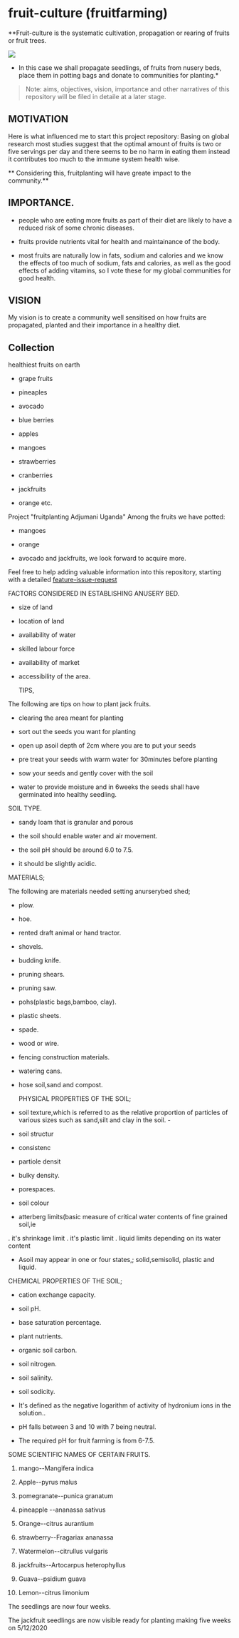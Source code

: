 # fruit-culture (fruitfarming)
**Fruit-culture is the systematic cultivation, propagation or rearing of fruits or fruit trees.

![](/images/fruit-farming-7.jpg)

* In this case we shall propagate seedlings, of fruits from nusery beds, place them in potting bags and donate to communities for planting.*

> Note: aims, objectives, vision, importance and other narratives of this repository will be filed in detaile at a later stage.

## MOTIVATION

  Here is what influenced me to start this project repository:
Basing on global research most studies suggest that the optimal amount of fruits is two or five servings per day and there seems to be no harm in eating them instead it contributes too much to the immune system health wise.

** Considering this, fruitplanting will have greate impact to the community.**  


## IMPORTANCE.     

 -  people who are eating more fruits as part of their diet are likely to have a reduced risk of some chronic diseases.        

 -  fruits provide nutrients vital for health and maintainance of the body.  

 -  most fruits are naturally low in fats, sodium and calories and we know the effects of too much of sodium, fats and calories, as well as the good effects of adding vitamins, so I vote these for my global communities for good health.

## VISION
 My vision is to create a community well sensitised on how fruits are propagated, planted and their importance in a healthy diet.

## Collection
 healthiest fruits on earth

 -  grape fruits 

 -  pineaples

 -  avocado

 -  blue berries

 -  apples

 -  mangoes

 -  strawberries

 -  cranberries

 -  jackfruits

 -  orange 
etc.

  Project "fruitplanting Adjumani Uganda"
Among the fruits we have potted:

 -  mangoes 

 -  orange 

 -  avocado and jackfruits, 
 we look forward to acquire more.

 
Feel free to help adding valuable information into this repository, 
 starting with a detailed [feature-issue-request](https://github.com/chardso/fruit-culture-fruit-farming/issues)


FACTORS CONSIDERED IN ESTABLISHING 
ANUSERY BED.
  
  - size of land
  
  - location of land 
 
  - availability of water 
  
  - skilled labour force
 
  - availability of market
  
  - accessibility of the area.


    
  
    TIPS,
   
The following are tips on how to plant jack fruits.
 
  - clearing the area meant for planting 
  
  - sort out the seeds you want for planting 
  
  - open up asoil depth of 2cm where you are to put your seeds 
  
  - pre treat your seeds with warm water for 30minutes before planting 
  
  - sow your seeds and gently cover with the soil 
 
  - water to provide moisture and in 6weeks the seeds shall have germinated into healthy seedling.
   
   SOIL TYPE.
  
  - sandy loam that is granular and porous 
  
  - the soil should enable water and air movement.
  
  - the soil pH should be around 6.0 to 7.5.
  
  - it should be slightly acidic.


 MATERIALS;
 
 The following are materials needed setting anurserybed shed;
  
 - plow. 
 
 - hoe.
 
 - rented draft animal or hand tractor.
 
 - shovels.
  
 - budding knife.
 
 - pruning shears.
 
 - pruning saw.
  
 - pohs(plastic bags,bamboo, clay).
  
 - plastic sheets.
  
 - spade.
  
 - wood or wire.
  
 - fencing construction materials.
  
 - watering cans.

 - hose soil,sand and compost.


    PHYSICAL PROPERTIES OF THE SOIL;
  
  - soil texture,which is referred to as the relative proportion of particles of various sizes such as sand,silt and clay in the soil.  -
 
  - soil structur
  
  - consistenc 
  
  - partiole densit
  
  - bulky density.
  
  - porespaces.
 
  - soil colour

  - atterberg limits(basic measure of critical water contents of fine grained soil,ie
 
  . it's shrinkage limit
  . it's plastic limit
  . liquid limits depending on its water content
 
  
  - Asoil may appear in one or four states,; solid,semisolid, plastic and liquid.




CHEMICAL PROPERTIES OF THE SOIL;
   
  - cation exchange capacity.
  
  - soil pH.
   
  - base saturation percentage.
  
  - plant nutrients.
  
  - organic soil carbon.
  
  - soil nitrogen.
  
  - soil salinity.
  
  - soil sodicity.                          
  
  - It's defined as the negative logarithm of activity of hydronium ions in the solution..
  
  - pH falls between 3 and 10 with 7 being neutral.
  
  - The required pH for fruit farming is from 6-7.5.


SOME SCIENTIFIC NAMES OF CERTAIN FRUITS.


 1. mango--Mangifera indica

 2. Apple--pyrus malus

 3. pomegranate--punica granatum

 4. pineapple --ananassa sativus

 5. Orange--citrus aurantium

 6. strawberry--Fragariax ananassa

 7. Watermelon--citrullus vulgaris

 8. jackfruits--Artocarpus heterophyllus

 9. Guava--psidium guava

 10. Lemon--citrus limonium
 
  The seedlings are now four weeks.
 
 The jackfruit seedlings are now visible ready 
  for planting making five weeks on 5/12/2020
